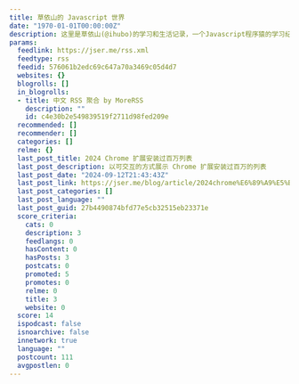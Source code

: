 ```yaml
---
title: 草依山的 Javascript 世界
date: "1970-01-01T00:00:00Z"
description: 这里是草依山(@ihubo)的学习和生活记录，一个Javascript程序猿的学习纪录剩地,不仅仅是JS,还有Linux、Mac、nodeJs、吃、玩！
params:
  feedlink: https://jser.me/rss.xml
  feedtype: rss
  feedid: 576061b2edc69c647a70a3469c05d4d7
  websites: {}
  blogrolls: []
  in_blogrolls:
  - title: 中文 RSS 聚合 by MoreRSS
    description: ""
    id: c4e30b2e549839519f2711d98fed209e
  recommended: []
  recommender: []
  categories: []
  relme: {}
  last_post_title: 2024 Chrome 扩展安装过百万列表
  last_post_description: 以可交互的方式展示 Chrome 扩展安装过百万的列表
  last_post_date: "2024-09-12T21:43:43Z"
  last_post_link: https://jser.me/blog/article/2024chrome%E6%89%A9%E5%B1%95%E5%AE%89%E8%A3%85%E8%BF%87%E7%99%BE%E4%B8%87%E5%88%97%E8%A1%A8/
  last_post_categories: []
  last_post_language: ""
  last_post_guid: 27b4490874bfd77e5cb32515eb23371e
  score_criteria:
    cats: 0
    description: 3
    feedlangs: 0
    hasContent: 0
    hasPosts: 3
    postcats: 0
    promoted: 5
    promotes: 0
    relme: 0
    title: 3
    website: 0
  score: 14
  ispodcast: false
  isnoarchive: false
  innetwork: true
  language: ""
  postcount: 111
  avgpostlen: 0
---
```

